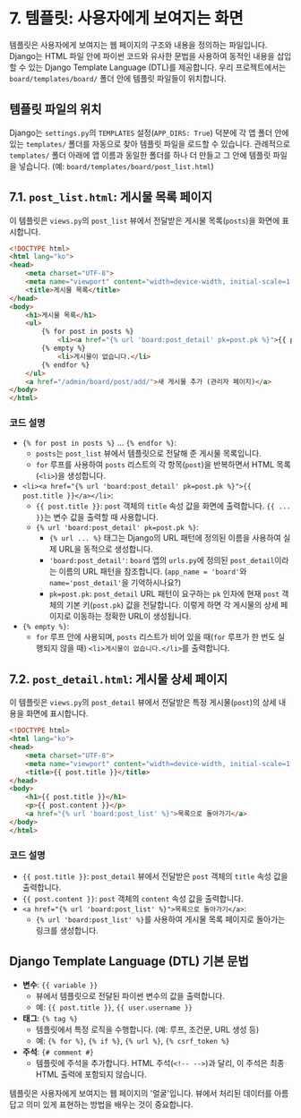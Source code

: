# 7. 템플릿: 사용자에게 보여지는 화면

템플릿은 사용자에게 보여지는 웹 페이지의 구조와 내용을 정의하는 파일입니다. Django는 HTML 파일 안에 파이썬 코드와 유사한 문법을 사용하여 동적인 내용을 삽입할 수 있는 Django Template Language (DTL)를 제공합니다. 우리 프로젝트에서는 `board/templates/board/` 폴더 안에 템플릿 파일들이 위치합니다.

## 템플릿 파일의 위치

Django는 `settings.py`의 `TEMPLATES` 설정(`APP_DIRS: True`) 덕분에 각 앱 폴더 안에 있는 `templates/` 폴더를 자동으로 찾아 템플릿 파일을 로드할 수 있습니다. 관례적으로 `templates/` 폴더 아래에 앱 이름과 동일한 폴더를 하나 더 만들고 그 안에 템플릿 파일을 넣습니다. (예: `board/templates/board/post_list.html`)

## 7.1. `post_list.html`: 게시물 목록 페이지

이 템플릿은 `views.py`의 `post_list` 뷰에서 전달받은 게시물 목록(`posts`)을 화면에 표시합니다.

```html
<!DOCTYPE html>
<html lang="ko">
<head>
    <meta charset="UTF-8">
    <meta name="viewport" content="width=device-width, initial-scale=1.0">
    <title>게시물 목록</title>
</head>
<body>
    <h1>게시물 목록</h1>
    <ul>
        {% for post in posts %}
            <li><a href="{% url 'board:post_detail' pk=post.pk %}">{{ post.title }}</a></li>
        {% empty %}
            <li>게시물이 없습니다.</li>
        {% endfor %}
    </ul>
    <a href="/admin/board/post/add/">새 게시물 추가 (관리자 페이지)</a>
</body>
</html>
```

### 코드 설명

*   `{% for post in posts %}` ... `{% endfor %}`:
    *   `posts`는 `post_list` 뷰에서 템플릿으로 전달해 준 게시물 목록입니다.
    *   `for` 루프를 사용하여 `posts` 리스트의 각 항목(`post`)을 반복하면서 HTML 목록(`<li>`)을 생성합니다.
*   `<li><a href="{% url 'board:post_detail' pk=post.pk %}">{{ post.title }}</a></li>`:
    *   `{{ post.title }}`: `post` 객체의 `title` 속성 값을 화면에 출력합니다. `{{ ... }}`는 변수 값을 출력할 때 사용합니다.
    *   `{% url 'board:post_detail' pk=post.pk %}`:
        *   `{% url ... %}` 태그는 Django의 URL 패턴에 정의된 이름을 사용하여 실제 URL을 동적으로 생성합니다.
        *   `'board:post_detail'`: `board` 앱의 `urls.py`에 정의된 `post_detail`이라는 이름의 URL 패턴을 참조합니다. (`app_name = 'board'`와 `name='post_detail'`을 기억하시나요?)
        *   `pk=post.pk`: `post_detail` URL 패턴이 요구하는 `pk` 인자에 현재 `post` 객체의 기본 키(`post.pk`) 값을 전달합니다. 이렇게 하면 각 게시물의 상세 페이지로 이동하는 정확한 URL이 생성됩니다.
*   `{% empty %}`:
    *   `for` 루프 안에 사용되며, `posts` 리스트가 비어 있을 때(`for` 루프가 한 번도 실행되지 않을 때) `<li>게시물이 없습니다.</li>`를 출력합니다.

## 7.2. `post_detail.html`: 게시물 상세 페이지

이 템플릿은 `views.py`의 `post_detail` 뷰에서 전달받은 특정 게시물(`post`)의 상세 내용을 화면에 표시합니다.

```html
<!DOCTYPE html>
<html lang="ko">
<head>
    <meta charset="UTF-8">
    <meta name="viewport" content="width=device-width, initial-scale=1.0">
    <title>{{ post.title }}</title>
</head>
<body>
    <h1>{{ post.title }}</h1>
    <p>{{ post.content }}</p>
    <a href="{% url 'board:post_list' %}">목록으로 돌아가기</a>
</body>
</html>
```

### 코드 설명

*   `{{ post.title }}`: `post_detail` 뷰에서 전달받은 `post` 객체의 `title` 속성 값을 출력합니다.
*   `{{ post.content }}`: `post` 객체의 `content` 속성 값을 출력합니다.
*   `<a href="{% url 'board:post_list' %}">목록으로 돌아가기</a>`:
    *   `{% url 'board:post_list' %}`를 사용하여 게시물 목록 페이지로 돌아가는 링크를 생성합니다.

## Django Template Language (DTL) 기본 문법

*   **변수**: `{{ variable }}`
    *   뷰에서 템플릿으로 전달된 파이썬 변수의 값을 출력합니다.
    *   예: `{{ post.title }}`, `{{ user.username }}`
*   **태그**: `{% tag %}`
    *   템플릿에서 특정 로직을 수행합니다. (예: 루프, 조건문, URL 생성 등)
    *   예: `{% for %}`, `{% if %}`, `{% url %}`, `{% csrf_token %}`
*   **주석**: `{# comment #}`
    *   템플릿에 주석을 추가합니다. HTML 주석(`<!-- -->`)과 달리, 이 주석은 최종 HTML 출력에 포함되지 않습니다.

템플릿은 사용자에게 보여지는 웹 페이지의 '얼굴'입니다. 뷰에서 처리된 데이터를 아름답고 의미 있게 표현하는 방법을 배우는 것이 중요합니다.
